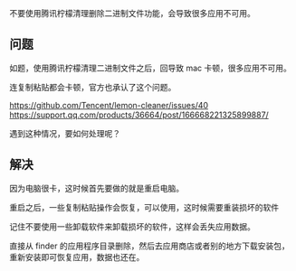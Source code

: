 

不要使用腾讯柠檬清理删除二进制文件功能，会导致很多应用不可用。
<!--more-->

## 问题
如题，使用腾讯柠檬清理二进制文件之后，回导致 mac 卡顿，很多应用不可用。

连复制粘贴都会卡顿，官方也承认了这个问题。

https://github.com/Tencent/lemon-cleaner/issues/40  
https://support.qq.com/products/36664/post/166668221325899887/

遇到这种情况，要如何处理呢？

## 解决

因为电脑很卡，这时候首先要做的就是重启电脑。

重启之后，一些复制粘贴操作会恢复，可以使用，这时候需要重装损坏的软件

记住不要使用一些卸载软件来卸载损坏的软件，这样会丢失应用数据。

直接从 finder 的应用程序目录删除，然后去应用商店或者别的地方下载安装包，重新安装即可恢复应用，数据也还在。